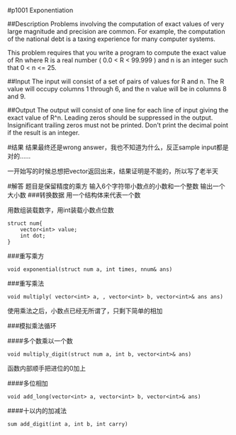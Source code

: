 #p1001
Exponentiation

##Description
Problems involving the computation of exact values of very large magnitude and precision are common. For example, the computation of the national debt is a taxing experience for many computer systems.

This problem requires that you write a program to compute the exact value of Rn where R is a real number ( 0.0 < R < 99.999 ) and n is an integer such that 0 < n <= 25.

##Input
The input will consist of a set of pairs of values for R and n. The R value will occupy columns 1 through 6, and the n value will be in columns 8 and 9.

##Output
The output will consist of one line for each line of input giving the exact value of R^n. Leading zeros should be suppressed in the output. Insignificant trailing zeros must not be printed. Don't print the decimal point if the result is an integer.

#结果
结果最终还是wrong answer，我也不知道为什么，反正sample input都是对的……

一开始写的时候总想把vector返回出来，结果证明是不能的，所以写了老半天

#解答
题目是保留精度的乘方
输入6个字符带小数点的小数和一个整数
输出一个大小数
###转换数据
用一个结构体来代表一个数

用数组装载数字，用int装载小数点位数

    struct num{
        vector<int> value;
        int dot;
    }
###重写乘方

    void exponential(struct num a, int times, nnum& ans)

###重写乘法

    void multiply( vector<int> a, , vector<int> b, vector<int>& ans ans)

使用乘法之后，小数点已经无所谓了，只剩下简单的相加

###模拟乘法循环

####多个数乘以一个数

    void multiply_digit(struct num a, int b, vector<int>& ans)
    
函数内部顺手把进位的0加上
    
####多位相加

    void add_long(vector<int> a, vector<int> b, vector<int>& ans)
    

####十以内的加减法

    sum add_digit(int a, int b, int carry)